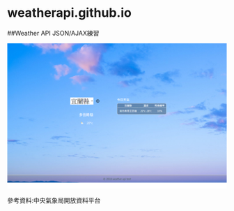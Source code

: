 # weatherapi.github.io

##Weather API JSON/AJAX練習


![image](https://github.com/sara05132002/weatherapi.github.io/blob/master/sara05132002.github.io_weatherapi.github.io_%20(1).png)


參考資料:中央氣象局開放資料平台
